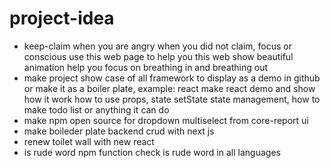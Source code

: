 # project-idea

- keep-claim
    when you are angry when you did not claim, focus or conscious use this web page to help you
    this web show beautiful animation help you focus on breathing in and breathing out
- make project show case of all framework to display as a demo in github or make it as a boiler plate,
  example: react make react demo and show how it work how to use props, state setState state management,
   how to make todo list or anything it can do
- make npm open source for dropdown multiselect from core-report ui
- make boileder plate backend crud with next js
- renew toilet wall with new react
- is rude word npm function check is rude word in all languages
  
